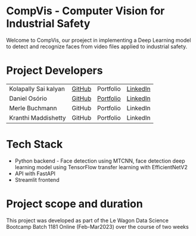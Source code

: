 # CompVis - Computer Vision for Industrial Safety
Welcome to CompVis, our proeject in implementing a Deep Learning model to detect and recognize faces from video files applied to industrial safety.

# Project Developers
<table>
  <tr>
    <td>Kolapally Sai kalyan</td>
    <td><a href="https://github.com/kolapally" target="_blank">GitHub</a></td>
    <td>Portfolio</td>
    <td><a href="https://www.linkedin.com/in/kolapally/" target="_blank">LinkedIn</a></td>
  </tr>
  <tr>
    <td>Daniel Osório</td>
    <td><a href="https://github.com/dosorio79" target="_blank">GitHub</a></td>
    <td><a href="https://troopl.com/danielsosorio" target="_blank">Portfolio</a></td>
    <td><a href="https://www.linkedin.com/in/dosorio/" target="_blank">LinkedIn</a></td>
  </tr>
  <tr>
    <td>Merle Buchmann</td>
    <td>GitHub</td>
    <td>Portfolio</td>
    <td>LinkedIn</td>
  </tr>
  <tr>
    <td>Kranthi Maddishetty</td>
    <td>GitHub</td>
    <td>Portfolio</td>
    <td>LinkedIn</td>
  </tr>
</table>

# Tech Stack
- Python backend - Face detection using MTCNN, face detection deep learning model using TensorFlow transfer learning with EfficientNetV2
- API with FastAPI 
- Streamlit frontend

# Project scope and duration
This project was developed as part of the Le Wagon Data Science Bootcamp Batch 1181 Online (Feb-Mar2023) over the course of two weeks
